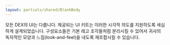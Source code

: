 ```yaml
---
layout: partials/shared/BlankBody
---
```


모든 DEX의 UI는 다릅니다. 제공되는 UI 키트는 이러한 시각적 의도를 지원하도록 세심하게 설계되었습니다. 구성요소들은 기본 레고 조각들처럼 분리시킬 수 있어서 귀사의 독자적인 모양과 느낌(look-and-feel)을 내도록 재조합시킬 수 있습니다.